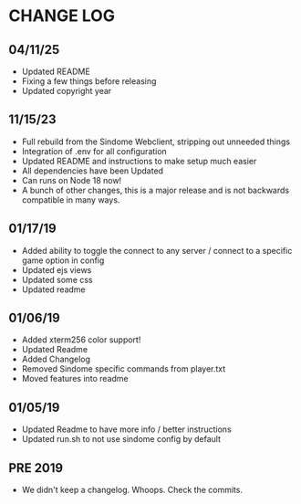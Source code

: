 # CHANGE LOG

## 04/11/25

* Updated README
* Fixing a few things before releasing
* Updated copyright year

## 11/15/23

* Full rebuild from the Sindome Webclient, stripping out unneeded things
* Integration of .env for all configuration
* Updated README and instructions to make setup much easier
* All dependencies have been Updated
* Can runs on Node 18 now!
* A bunch of other changes, this is a major release and is not backwards compatible in many ways.

## 01/17/19

* Added ability to toggle the connect to any server / connect to a specific game option in config
* Updated ejs views
* Updated some css
* Updated readme

## 01/06/19

* Added xterm256 color support!
* Updated Readme
* Added Changelog
* Removed Sindome specific commands from player.txt
* Moved features into readme

## 01/05/19

* Updated Readme to have more info / better instructions
* Updated run.sh to not use sindome config by default

## PRE 2019

* We didn't keep a changelog. Whoops. Check the commits.
